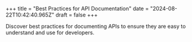 +++
title = "Best Practices for API Documentation"
date = "2024-08-22T10:42:40.965Z"
draft = false
+++

  Discover best practices for documenting APIs to ensure they are easy to understand and use for developers.
        